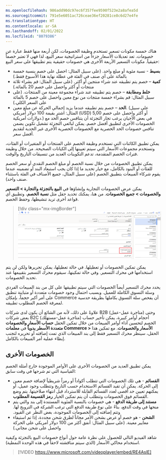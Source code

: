 ```yaml
---
ms.openlocfilehash: 986add90dc97ec6f357fee9590f523e2a8afea5d
ms.sourcegitcommit: 791e5e6051ac726ceae36ef20281ce8c6d27e4fe
ms.translationtype: HT
ms.contentlocale: ar-SA
ms.lasthandoff: 02/01/2022
ms.locfileid: "8079386"
---
```

هناك خمسة مكونات تسعير تستخدم وظيفة الخصومات، لكن أربعة منها فقط عبارة عن خصومات. تعد تعديلات الأسعار جزءاً من استراتيجية سعر البيع، لذا فهي لا تعتبر خصماً حقيقياً. مكونات التسعير الأربعة الأخرى هي خصومات حقيقية يتم تطبيقها على سعر البيع:

- **بسيط** - نسبة مئوية أو مبلغ واحد. (على سبيل المثال: احصل على خصم بنسبة خمسة بالمائة على أي صنف في الفئة في عطلة نهاية هذا الأسبوع فقط.)
- **كمية** – خصم يتم تطبيقه عند شراء منتجين أو أكثر. (على سبيل المثال: قم بشراء ثلاثة منتجات أو أكثر واحصل على خصم 20 بالمائة.)
- **خلط ومطابقة** – خصم يتم تطبيقه عند شراء مجموعة معينة من المنتجات. (على سبيل المثال: قم بشراء خمسة منتجات من نوع معين واحصل على خصم 5 بالمائة على السعر الكلي.)
- **الحد** – خصم يتم تطبيقه عندما يزيد إجمالي الحركة عن مبلغ معين. (على سبيل المثال: اشترِ بقيمة 100 دولار أمريكي (USD) أو أكثر واحصل على خصم 5,00 دولارات أمريكية.) في بعض الأحيان يرغب تجار التجزئة أن يتنافس خصم الحد مع الخصومات الأخرى لتطبيق أفضل خصم. يمكن لبائعي التجزئة تشغيل تكوين يضمن تنافس خصومات الحد الحصرية مع الخصومات الحصرية الأخرى غير الحدية لتقديم أفضل سعر.

يمكن تطبيق الكائنات التي تستخدم وظيفة الخصم على المنتجات أو المتغيرات أو الفئات، وتستخدم مجموعات الأسعار التي سيتم تعيينها إلى الكيانات الصحيحة. من خلال وظيفة فترات الخصم المتقدمة، تدعم التكوينات العديد من تنسيقات التاريخ والوقت. 

يمكن تطبيق الخصومات من خلال نسبة الخصم أو مبلغ الخصم النقدي أو سعر الخصم للفئات أو البنود بالكامل، مع خيار تحديد ما إذا كان يجب استبعاد البند أو تضمينه عندما يقوم شركاء المبيعات بتطبيق الخصم (على سبيل المثال، جميع الأصناف في الفئة باستثناء صنف واحد).

يمكن عرض الخصومات التجارية وإنشاؤها في **البيع بالتجزئة والتجارة > التسعير والخصومات‬ > جميع الخصومات**. من هنا، يمكنك تحديد حقل مثل **نسبة الخصم**، وتطبيق أي قواعد أخرى تريد تنشيطها، وحفظ الخصم. 

> [!div class="mx-imgBorder"]
> [![ لقطة شاشة لصفحة "جميع الخصومات" مع تمييز حقل "نسبة الخصم".](../media/commerce-discount-ss.png)](../media/commerce-discount-ss.png#lightbox)


يمكن تمكين الخصومات أو تعطيلها. في حالة تعطيلها، يمكن تحريرها ولكن لن يتم استخدامها في محرك التسعير. وفي حالة تمكينها، سيقوم محرك التسعير بتقييمها عند تحديد الخصومات. 

يحدد محرك التسعير أيضاً الخصومات التي سيتم تطبيقها على كل من بند المبيعات الفردي وسلة التسوق الكاملة للعميل. وبسبب احتمال وجود خصومات متعددة أو متباينة تنطبق على أمر أكبر حجماً، بإمكان Commerce أن يفحص سلة التسوق بكاملها بطريقة حدسية لمعرفة الخصم المطلوب تطبيقه. 

علاوةً على ذلك، لأنه من الشائع أن يكون لدى شركات B2B (متاجرة عمل-عمل) وحتى بعض شركات B2C (متاجرة عمل-مستهلك) أحجام أوامر كبيرة، يمكن تأخير حساب الخصم لتحسين أداء أوامر المبيعات من خلال تمكين الحقل **حساب الأسعار والخصومات متعددة الأسطر يدوياً** في **معلمات Commerce > الأسعار والخصومات**. مع تمكين هذا الحقل، سينظر محرك التسعير فقط إلى بند المبيعات الذي تمت إضافته أو تحريره لتجنب إبطاء عملية أمر المبيعات بالكامل. 


## <a name="other-discounts"></a>الخصومات الأخرى
يمكن تطبيق العديد من الخصومات الأخرى على الأوامر الموجودة خارج أمثلة الخصم القياسية التي تم شرحها في وقت سابق:

- **القسائم** - هي تلك الخصومات التي تتطلب أكواداً أو رمزاً شريطياً لإضافة خصم معين إلى الحركة. يمكن أن تقيد القسائم الاستخدام حسب التاريخ وتتطلب وجود عميل، أو يمكنهم تعيين حد أقصى لعدد القسائم القابلة للاسترداد قبل انتهاء صلاحيتها. يتم وضع القسائم فوق الخصومات وتتطلب أن يتم تمكين الخيار **رمز القسيمة المطلوب**.
- **مستند إلى طريقة الدفع** - هي خصومات بالنسبة المئوية المستندة إلى بند والتي يتم منحها في وقت الدفع، بناءً على نوع ‏‫طريقة الدفع التي ترغب الشركة في الترويج لها. وتتم إضافته إلى الخصومات الموجودة، بغض النظر عن القيود. 
- **الشحن** - هو خصم أو عرض بشحن الأمر مجاناً لطرق شحن محددة، إذا تم استيفاء معايير معينة. (على سبيل المثال: أنفق أكثر من 100 دولار أمريكي على الحركة واحصل على شحن مجاني.)

شاهد الفيديو التالي للحصول على نظرة عامة حول أنواع خصومات البيع بالتجزئة وكيفية استخدام محاكي الأسعار (الذي سيتم مناقشته لاحقاً في هذه الوحدة النمطية).

 > [!VIDEO https://www.microsoft.com/videoplayer/embed/RE4AslE]
